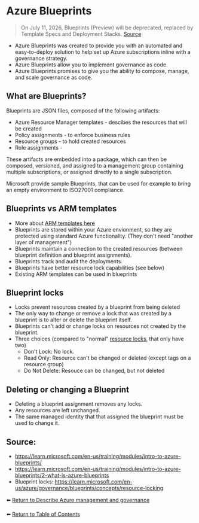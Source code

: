 # Azure Blueprints

> On July 11, 2026, Blueprints (Preview) will be deprecated, replaced by Template Specs and Deployment Stacks. [Source](https://learn.microsoft.com/en-us/azure/governance/blueprints/create-blueprint-portal) 

* Azure Blueprints was created to provide you with an automated and easy-to-deploy solution to help set up Azure subscriptions inline with a governance strategy.
* Azure Blueprints allow you to implement governance as code.
* Azure Blueprints promises to give you the ability to compose, manage, and scale governance as code.

## What are Blueprints?
Blueprints are JSON files, composed of the following artifacts:
   * Azure Resource Manager templates - descibes the resources that will be created
   * Policy assignments - to enforce business rules
   * Resource groups - to hold created resources
   * Role assignments - 

These artifacts are embedded into a package, which can then be composed, versioned, and assigned to a management group containing multiple subscriptions, or assigned directly to a single subscription.

Microsoft provide sample Blueprints, that can be used for example to bring an empty environment to ISO27001 compliance.

## Blueprints vs ARM templates
* More about [ARM templates here](35-Describe-Azure-Resource-Manager-ARM-and-ARM-templates.md)
* Blueprints are stored within your Azure envionment, so they are protected using standard Azure functionality. (They don't need "another layer of management")
* Blueprints maintain a connection to the created resources (between blueprint definition and blueprint assignments). 
* Blueprints track and audit the deployments.
* Blueprints have better resource lock capabilities (see below)
* Existing ARM templates can be used in blueprints

## Blueprint locks
* Locks prevent resources created by a blueprint from being deleted
* The only way to change or remove a lock that was created by a blueprint is to alter or delete the blueprint itself.
* Blueprints can't add or change locks on resources not created by the blueprint.
* Three choices (compared to "normal" [resource locks](23-Describe-the-purpose-of-resource-locks.md), that only have two)
   * Don't Lock: No lock.
   * Read Only: Resource can't be changed or deleted (except tags on a resource group)
   * Do Not Delete: Resouce can be changed, but not deleted

## Deleting or changing a Blueprint
* Deleting a blueprint assignment removes any locks.
* Any resources are left unchanged.
* The same managed identity that that assigned the blueprint must be used to change it.

## Source:
* https://learn.microsoft.com/en-us/training/modules/intro-to-azure-blueprints/
* https://learn.microsoft.com/en-us/training/modules/intro-to-azure-blueprints/2-what-is-azure-blueprints
* Blueprint locks: https://learn.microsoft.com/en-us/azure/governance/blueprints/concepts/resource-locking

⬅️ [Return to Describe Azure management and governance](README.md)

⬅️ [Return to Table of Contents](../README.md)